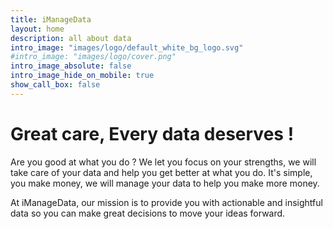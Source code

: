 ```yaml
---
title: iManageData
layout: home
description: all about data
intro_image: "images/logo/default_white_bg_logo.svg"
#intro_image: "images/logo/cover.png"
intro_image_absolute: false
intro_image_hide_on_mobile: true
show_call_box: false
---
```


# Great care, Every data deserves !

Are you good at what you do ? We let you focus on your strengths, we will take care of your data and help you get better at what you do. It's simple, you make money, we will manage your data to help you make more money.

At iManageData, our mission is to provide you with actionable and insightful data so you can make great decisions to move your ideas forward.

